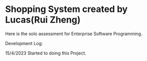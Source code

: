 # Shopping System created by Lucas(Rui Zheng)
Here is the solo assessment for Enterprise Software Programming.

Development Log:

15/4/2023 Started to doing this Project.